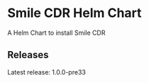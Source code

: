 # Smile CDR Helm Chart

A Helm Chart to install Smile CDR

## Releases

Latest release: 1.0.0-pre33
